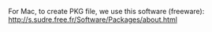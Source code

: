 For Mac, to create PKG file, we use this software (freeware):
http://s.sudre.free.fr/Software/Packages/about.html
